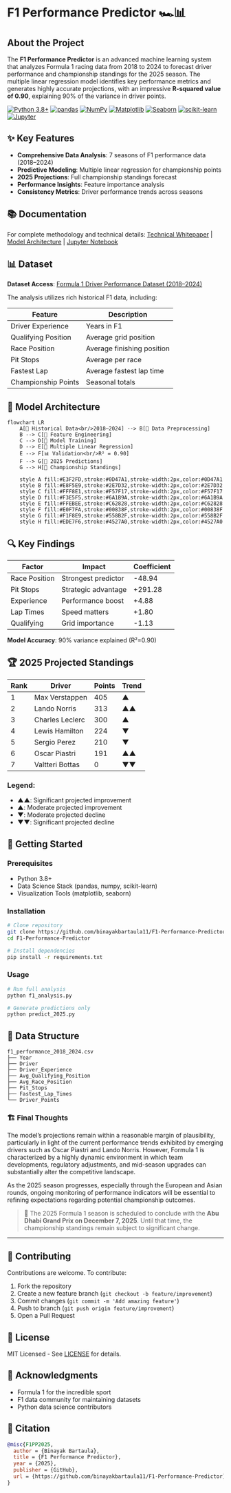 # F1 Performance Predictor 🏎️📊

## About the Project

The **F1 Performance Predictor** is an advanced machine learning system that analyzes Formula 1 racing data from 2018 to 2024 to forecast driver performance and championship standings for the 2025 season. The multiple linear regression model identifies key performance metrics and generates highly accurate projections, with an impressive **R-squared value of 0.90**, explaining 90% of the variance in driver points.

[![Python 3.8+](https://img.shields.io/badge/Python-3.8+-3776AB?logo=python\&logoColor=white)](https://www.python.org/)
[![pandas](https://img.shields.io/badge/pandas-1.4.4-150458?logo=pandas\&logoColor=white)](https://pandas.pydata.org/)
[![NumPy](https://img.shields.io/badge/numpy-1.22.4-013243?logo=numpy\&logoColor=white)](https://numpy.org/)
[![Matplotlib](https://img.shields.io/badge/matplotlib-3.5.2-11557C?logo=matplotlib\&logoColor=white)](https://matplotlib.org/)
[![Seaborn](https://img.shields.io/badge/seaborn-0.11.2-2E4C6D?logo=python\&logoColor=white)](https://seaborn.pydata.org/)
[![scikit-learn](https://img.shields.io/badge/scikit--learn-1.0.2-F7931E?logo=scikit-learn\&logoColor=white)](https://scikit-learn.org/)
[![Jupyter](https://img.shields.io/badge/Jupyter-F37626?logo=Jupyter\&logoColor=white)](https://jupyter.org/)

## ✨ Key Features

* **Comprehensive Data Analysis**: 7 seasons of F1 performance data (2018–2024)
* **Predictive Modeling**: Multiple linear regression for championship points
* **2025 Projections**: Full championship standings forecast
* **Performance Insights**: Feature importance analysis
* **Consistency Metrics**: Driver performance trends across seasons

## 📚 Documentation

For complete methodology and technical details:
[Technical Whitepaper](docs/whitepaper.md) | [Model Architecture](diagrams/F1_ModelArchitecture_2018_2025.mermaid) | [Jupyter Notebook](https://github.com/binayakbartaula11/F1-Performance-Predictor/blob/main/notebooks/F1_driver_championship_prediction.ipynb)

## 📊 Dataset

**Dataset Access**:
[Formula 1 Driver Performance Dataset (2018–2024)](https://drive.google.com/drive/folders/1w_Sf8CAYqDmNBNKqdoUQHjeXmu_1BCQk)

The analysis utilizes rich historical F1 data, including:

| Feature             | Description                |
| ------------------- | -------------------------- |
| Driver Experience   | Years in F1                |
| Qualifying Position | Average grid position      |
| Race Position       | Average finishing position |
| Pit Stops           | Average per race           |
| Fastest Lap         | Average fastest lap time   |
| Championship Points | Seasonal totals            |

## 🧱 Model Architecture

```mermaid
flowchart LR
    A[📁 Historical Data<br/>2018–2024] --> B[🧹 Data Preprocessing]
    B --> C[🧬 Feature Engineering]
    C --> D[🎯 Model Training]
    D --> E[📐 Multiple Linear Regression]
    E --> F[📊 Validation<br/>R² = 0.90]
    F --> G[🔮 2025 Predictions]
    G --> H[🏁 Championship Standings]

    style A fill:#E3F2FD,stroke:#0D47A1,stroke-width:2px,color:#0D47A1
    style B fill:#E8F5E9,stroke:#2E7D32,stroke-width:2px,color:#2E7D32
    style C fill:#FFF8E1,stroke:#F57F17,stroke-width:2px,color:#F57F17
    style D fill:#F3E5F5,stroke:#6A1B9A,stroke-width:2px,color:#6A1B9A
    style E fill:#FFEBEE,stroke:#C62828,stroke-width:2px,color:#C62828
    style F fill:#E0F7FA,stroke:#00838F,stroke-width:2px,color:#00838F
    style G fill:#F1F8E9,stroke:#558B2F,stroke-width:2px,color:#558B2F
    style H fill:#EDE7F6,stroke:#4527A0,stroke-width:2px,color:#4527A0
```

## 🔍 Key Findings

| Factor        | Impact              | Coefficient |
| ------------- | ------------------- | ----------- |
| Race Position | Strongest predictor | -48.94      |
| Pit Stops     | Strategic advantage | +291.28     |
| Experience    | Performance boost   | +4.88       |
| Lap Times     | Speed matters       | +1.80       |
| Qualifying    | Grid importance     | -1.13       |

**Model Accuracy**: 90% variance explained (R²=0.90)

## 🏆 2025 Projected Standings

| Rank | Driver          | Points | Trend |
| ---- | --------------- | ------ | ----- |
| 1    | Max Verstappen  | 405    | ▲     |
| 2    | Lando Norris    | 313    | ▲▲    |
| 3    | Charles Leclerc | 300    | ▲     |
| 4    | Lewis Hamilton  | 224    | ▼     |
| 5    | Sergio Perez    | 210    | ▼     |
| 6    | Oscar Piastri   | 191    | ▲▲    |
| 7    | Valtteri Bottas | 0      | ▼▼    |

### Legend:

* **▲▲**: Significant projected improvement
* **▲**: Moderate projected improvement
* **▼**: Moderate projected decline
* **▼▼**: Significant projected decline

## 🚀 Getting Started

### Prerequisites

* Python 3.8+
* Data Science Stack (pandas, numpy, scikit-learn)
* Visualization Tools (matplotlib, seaborn)

### Installation

```bash
# Clone repository
git clone https://github.com/binayakbartaula11/F1-Performance-Predictor.git
cd F1-Performance-Predictor

# Install dependencies
pip install -r requirements.txt
```

### Usage

```bash
# Run full analysis
python f1_analysis.py

# Generate predictions only
python predict_2025.py
```

## 📂 Data Structure

```
f1_performance_2018_2024.csv
├── Year
├── Driver
├── Driver_Experience
├── Avg_Qualifying_Position
├── Avg_Race_Position
├── Pit_Stops
├── Fastest_Lap_Times
└── Driver_Points
```

### 🏗️  **Final Thoughts**

The model’s projections remain within a reasonable margin of plausibility, particularly in light of the current performance trends exhibited by emerging drivers such as Oscar Piastri and Lando Norris. However, Formula 1 is characterized by a highly dynamic environment in which team developments, regulatory adjustments, and mid-season upgrades can substantially alter the competitive landscape.

As the 2025 season progresses, especially through the European and Asian rounds, ongoing monitoring of performance indicators will be essential to refining expectations regarding potential championship outcomes.

> 🏁 The 2025 Formula 1 season is scheduled to conclude with the **Abu Dhabi Grand Prix on December 7, 2025**. Until that time, the championship standings remain subject to significant change.

---

## 🤝 Contributing

Contributions are welcome. To contribute:

1. Fork the repository
2. Create a new feature branch (`git checkout -b feature/improvement`)
3. Commit changes (`git commit -m 'Add amazing feature'`)
4. Push to branch (`git push origin feature/improvement`)
5. Open a Pull Request

## 📜 License

MIT Licensed - See [LICENSE](LICENSE) for details.

## 🌟 Acknowledgments

* Formula 1 for the incredible sport
* F1 data community for maintaining datasets
* Python data science contributors

## 📝 Citation

```bibtex
@misc{F1PP2025,
  author = {Binayak Bartaula},
  title = {F1 Performance Predictor},
  year = {2025},
  publisher = {GitHub},
  url = {https://github.com/binayakbartaula11/F1-Performance-Predictor}
}
```
